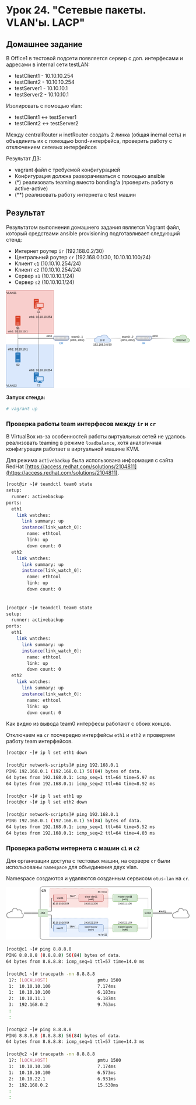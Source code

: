# Урок 24. "Сетевые пакеты. VLAN'ы. LACP"
## Домашнее задание

В Office1 в тестовой подсети появляется сервер с доп. интерфесами и адресами в internal сети testLAN:
- testClient1 - 10.10.10.254
- testClient2 - 10.10.10.254
- testServer1 - 10.10.10.1
- testServer2 - 10.10.10.1

Изолировать с помощью vlan:
- testClient1 <-> testServer1
- testClient2 <-> testServer2

Между centralRouter и inetRouter создать 2 линка (общая inernal сеть) и объединить их с помощью bond-интерфейса,
проверить работу c отключением сетевых интерфейсов

Результат ДЗ:
- vagrant файл с требуемой конфигурацией
- Конфигурация должна разворачиваться с помощью ansible
- (*) реализовать teaming вместо bonding'а (проверить работу в active-active)
- (**) реализовать работу интернета с test машин


## Результат
Результатом выполнения домашнего задания является Vagrant файл, который средствами ansible provisioning подготавливает следующий стенд:
- Интернет роутер `ir` (192.168.0.2/30)
- Центральный роутер `cr` (192.168.0.1/30, 10.10.10.100/24)
- Клиент `c1` (10.10.10.254/24)
- Клиент `c2` (10.10.10.254/24)
- Сервер `s1` (10.10.10.1/24)
- Сервер `s2` (10.10.10.1/24)

![](img/network-scheme.png)

**Запуск стенда:**
```bash
# vagrant up
```

### Проверка работы team интерфесов между `ir` и `cr`
В VirtualBox из-за особенностей работы виртуальных сетей не удалось реализовать teaming в режиме `loadbalance`, хотя аналогичная конфигурация работает в виртуальной машине KVM.

Для режима `activebackup` была использована информация с сайта RedHat [https://access.redhat.com/solutions/2104811](https://access.redhat.com/solutions/2104811).

```bash
[root@ir ~]# teamdctl team0 state
setup:
  runner: activebackup
ports:
  eth1
    link watches:
      link summary: up
      instance[link_watch_0]:
        name: ethtool
        link: up
        down count: 0
  eth2
    link watches:
      link summary: up
      instance[link_watch_0]:
        name: ethtool
        link: up
        down count: 0


[root@cr ~]# teamdctl team0 state
setup:
  runner: activebackup
ports:
  eth1
    link watches:
      link summary: up
      instance[link_watch_0]:
        name: ethtool
        link: up
        down count: 0
  eth2
    link watches:
      link summary: up
      instance[link_watch_0]:
        name: ethtool
        link: up
        down count: 0
```
Как видно из вывода team0 интерфесы работают с обоих концов.

Отключаем на `cr` поочередно интерфейсы `eth1` и `eth2` и проверяем работу team интерфейсов.
```bash
[root@cr ~]# ip l set eth1 down

[root@ir network-scripts]# ping 192.168.0.1
PING 192.168.0.1 (192.168.0.1) 56(84) bytes of data.
64 bytes from 192.168.0.1: icmp_seq=1 ttl=64 time=5.97 ms
64 bytes from 192.168.0.1: icmp_seq=2 ttl=64 time=8.92 ms

[root@cr ~]# ip l set eth1 up
[root@cr ~]# ip l set eth2 down

[root@ir network-scripts]# ping 192.168.0.1
PING 192.168.0.1 (192.168.0.1) 56(84) bytes of data.
64 bytes from 192.168.0.1: icmp_seq=1 ttl=64 time=5.52 ms
64 bytes from 192.168.0.1: icmp_seq=2 ttl=64 time=4.03 ms
```

### Проверка работы интернета с машин `c1` и `c2`
Для организации доступа с тестовых машин, на сервере `cr` были использованы `namespace` для объединения двух vlan.

Namespace создаются и удаляются созданным сервисом `otus-lan` на `cr`.

![](img/cr-routing-scheme.png)

```bash
[root@c1 ~]# ping 8.8.8.8
PING 8.8.8.8 (8.8.8.8) 56(84) bytes of data.
64 bytes from 8.8.8.8: icmp_seq=1 ttl=57 time=14.0 ms

[root@c1 ~]# tracepath -nn 8.8.8.8
 1?: [LOCALHOST]                   pmtu 1500
 1:  10.10.10.100                  7.174ms
 1:  10.10.10.100                  6.183ms
 2:  10.10.11.1                    6.187ms
 3:  192.168.0.2                   9.763ms
 :
 :

[root@c2 ~]# ping 8.8.8.8
PING 8.8.8.8 (8.8.8.8) 56(84) bytes of data.
64 bytes from 8.8.8.8: icmp_seq=1 ttl=57 time=14.3 ms

[root@c2 ~]# tracepath -nn 8.8.8.8
 1?: [LOCALHOST]                   pmtu 1500
 1:  10.10.10.100                  7.174ms
 1:  10.10.10.100                  6.573ms
 2:  10.10.22.1                    6.931ms
 3:  192.168.0.2                   15.530ms
 :
 :
```